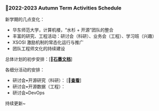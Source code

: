 ### 🍁2022-2023 Autumn Term Activities Schedule

新学期的几点变化：
- 华东师范大学，计算机楼，“水杉 + 开源”团队的整合
- 丰富的研究、工程活动：研讨会（科研）、业务会（工程）、学习班（兴趣）
- XSOSI 激励机制的常态化运行与推广
- 团队工程师文化的持续建设

总体计划的初步安排：[🍁[**石墨文档**](https://shimo.im/docs/aBAYV1y9rohXNY3j)]

各细分活动的安排：
- 研讨会•开源研究（科研）： [🍁[**查看**](https://github.com/X-lab2017/open-research/blob/main/agenda/%F0%9F%8D%812022-2023-Autumn-Term-OS-Seminar.md)]
- 研讨会•开源数据（工程）：
- 研讨会•DevOps

持续更新~

